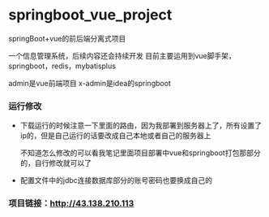 # springboot_vue_project

springBoot+vue的前后端分离式项目

一个信息管理系统，后续内容还会持续开发
目前主要运用到vue脚手架，springboot，redis，mybatisplus

admin是vue前端项目
x-admin是idea的springboot

### 运行修改

- 下载运行的时候注意一下里面的路由，因为我部署到服务器上了，所有设置了ip的，但是自己运行的话要改成自己本地或者自己的服务器上

  不知道怎么修改的可以看我笔记里面项目部署中vue和springboot打包那部分的，自行修改就可以了

- 配置文件中的jdbc连接数据库部分的账号密码也要换成自己的


### 项目链接：http://43.138.210.113

